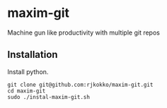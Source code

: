 # maxim-git
Machine gun like productivity with multiple git repos

## Installation
Install python.
```
git clone git@github.com:rjkokko/maxim-git.git
cd maxim-git
sudo ./instal-maxim-git.sh
```
